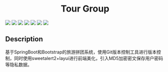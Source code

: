 

<h1 align='center'> Tour Group </h1>


 ![](https://img.shields.io/badge/Git-%E7%89%88%E6%9C%AC%E6%8E%A7%E5%88%B6-orange)
![](https://img.shields.io/badge/maven-%E9%A1%B9%E7%9B%AE%E7%AE%A1%E7%90%86-yellowgreen) 
![](https://img.shields.io/badge/springboot%2Bbootstrap-%E5%89%8D%E5%90%8E%E7%AB%AF%E6%A1%86%E6%9E%B6-blue)
![](https://img.shields.io/badge/sweetalert2%2Blayui-%E5%89%8D%E7%AB%AF%E6%8F%92%E4%BB%B6-red)
![](https://img.shields.io/badge/MD5-%E7%94%A8%E6%88%B7%E9%9A%90%E7%A7%81%E4%BF%9D%E6%8A%A4-lightgrey)
![](https://img.shields.io/badge/ajax-%E5%BC%82%E6%AD%A5%E5%88%B7%E6%96%B0-orange)
![](https://img.shields.io/badge/JSON-%E6%95%B0%E6%8D%AE%E4%BA%A4%E4%BA%92-yellowgreen)



## Description

基于SpringBoot和Bootstrap的旅游拼团系统，使用Git版本控制工具进行版本控制，同时使用sweetalert2+layui进行前端美化，引入MD5加密密文保存用户密码等隐私数据。


